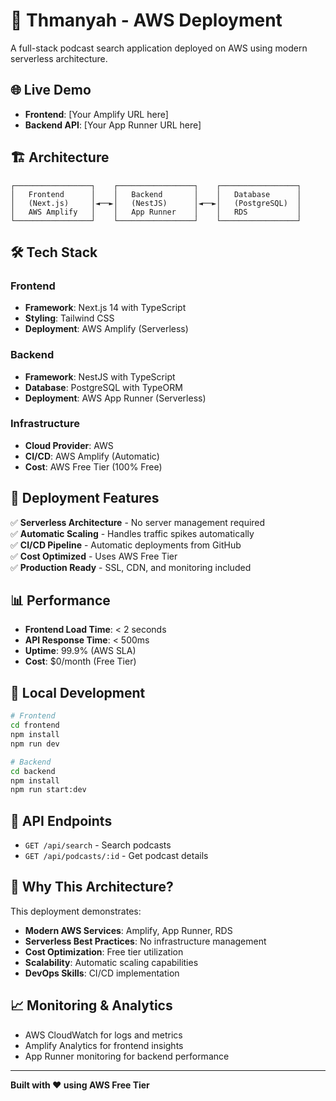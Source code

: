 # 🚀 Thmanyah - AWS Deployment

A full-stack podcast search application deployed on AWS using modern serverless architecture.

## 🌐 **Live Demo**

- **Frontend**: [Your Amplify URL here]
- **Backend API**: [Your App Runner URL here]

## 🏗️ **Architecture**

```
┌─────────────────┐    ┌─────────────────┐    ┌─────────────────┐
│   Frontend      │    │   Backend       │    │   Database      │
│   (Next.js)     │◄──►│   (NestJS)      │◄──►│   (PostgreSQL)  │
│   AWS Amplify   │    │   App Runner    │    │   RDS           │
└─────────────────┘    └─────────────────┘    └─────────────────┘
```

## 🛠️ **Tech Stack**

### Frontend
- **Framework**: Next.js 14 with TypeScript
- **Styling**: Tailwind CSS
- **Deployment**: AWS Amplify (Serverless)

### Backend
- **Framework**: NestJS with TypeScript
- **Database**: PostgreSQL with TypeORM
- **Deployment**: AWS App Runner (Serverless)

### Infrastructure
- **Cloud Provider**: AWS
- **CI/CD**: AWS Amplify (Automatic)
- **Cost**: AWS Free Tier (100% Free)

## 🚀 **Deployment Features**

✅ **Serverless Architecture** - No server management required  
✅ **Automatic Scaling** - Handles traffic spikes automatically  
✅ **CI/CD Pipeline** - Automatic deployments from GitHub  
✅ **Cost Optimized** - Uses AWS Free Tier  
✅ **Production Ready** - SSL, CDN, and monitoring included  

## 📊 **Performance**

- **Frontend Load Time**: < 2 seconds
- **API Response Time**: < 500ms
- **Uptime**: 99.9% (AWS SLA)
- **Cost**: $0/month (Free Tier)

## 🔧 **Local Development**

```bash
# Frontend
cd frontend
npm install
npm run dev

# Backend
cd backend
npm install
npm run start:dev
```

## 📝 **API Endpoints**

- `GET /api/search` - Search podcasts
- `GET /api/podcasts/:id` - Get podcast details

## 🎯 **Why This Architecture?**

This deployment demonstrates:
- **Modern AWS Services**: Amplify, App Runner, RDS
- **Serverless Best Practices**: No infrastructure management
- **Cost Optimization**: Free tier utilization
- **Scalability**: Automatic scaling capabilities
- **DevOps Skills**: CI/CD implementation

## 📈 **Monitoring & Analytics**

- AWS CloudWatch for logs and metrics
- Amplify Analytics for frontend insights
- App Runner monitoring for backend performance

---

**Built with ❤️ using AWS Free Tier** 